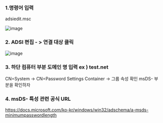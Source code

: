

### 1.명령어 입력


adsiedit.msc

![image](https://user-images.githubusercontent.com/38831314/113646990-ea160480-96c4-11eb-9812-946833e78bbe.png)


### 2. ADSI 편집 - > 연결 대상 클릭

![image](https://user-images.githubusercontent.com/38831314/113647052-05810f80-96c5-11eb-88c5-7ba1439cbb2a.png)

### 3. 하단 컴퓨터 부분 도메인 명 입력 ex ) test.net

CN=System -> CN=Password Settings Container -> 그룹 속성 확인 msDS- 부분을 확인하자

### 4. msDS- 특성 관련 공식 URL

https://docs.microsoft.com/ko-kr/windows/win32/adschema/a-msds-minimumpasswordlength

